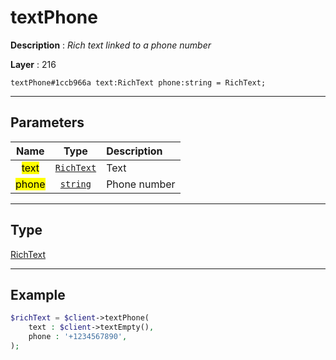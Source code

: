 # textPhone

**Description** : *Rich text linked to a phone number*

**Layer** : 216

```tl
textPhone#1ccb966a text:RichText phone:string = RichText;
```

---

## Parameters

| Name | Type | Description |
| :---: | :---: | :--- |
| <mark>text</mark> | [`RichText`](type/RichText) | Text |
| <mark>phone</mark> | [`string`](type/string) | Phone number |

---

## Type

[RichText](type/RichText)

---

## Example

```php
$richText = $client->textPhone(
	text : $client->textEmpty(),
	phone : '+1234567890',
);
```